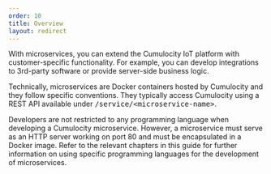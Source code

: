 ```yaml
---
order: 10
title: Overview
layout: redirect
---
```


With microservices, you can extend the Cumulocity IoT platform with customer-specific functionality. For example, you can develop integrations to 3rd-party software or provide server-side business logic.

Technically, microservices are Docker containers hosted by Cumulocity and they follow specific conventions. They typically access Cumulocity using a REST API available under <kbd>/service/&lt;microservice-name&gt;</kbd>.

Developers are not restricted to any programming language when developing a Cumulocity microservice. However, a microservice must serve as an HTTP server working on port 80 and must be encapsulated in a Docker image. Refer to the relevant chapters in this guide for further information on using specific programming languages for the development of microservices.
